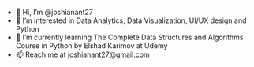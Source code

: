 - 👋 Hi, I’m @joshianant27
- 👀 I’m interested in Data Analytics, Data Visualization, UI/UX design and Python
- 🌱 I’m currently learning The Complete Data Structures and Algorithms Course in Python by Elshad Karimov at Udemy
- 📫 Reach me at joshianant27@gmail.com

<!---
joshianant27/joshianant27 is a ✨ special ✨ repository because its `README.md` (this file) appears on your GitHub profile.
You can click the Preview link to take a look at your changes.
--->
